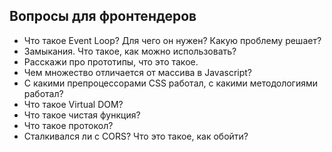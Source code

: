 ## Вопросы для фронтендеров

<!-- TODO: добавить ответы -->

* Что такое Event Loop? Для чего он нужен? Какую проблему решает?
* Замыкания. Что такое, как можно использовать?
* Расскажи про прототипы, что это такое.
* Чем множество отличается от массива в Javascript?
* С какими препроцессорами CSS работал, с какими методологиями работал?
* Что такое Virtual DOM?
* Что такое чистая функция?
* Что такое протокол?
* Сталкивался ли с CORS? Что это такое, как обойти?

